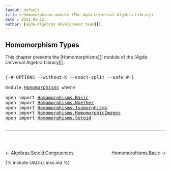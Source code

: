 ```yaml
---
layout: default
title : Homomorphisms module (The Agda Universal Algebra Library)
date : 2021-01-12
author: [agda-algebras development team][]
---
```


## <a id="homomorphism-types">Homomorphism Types</a>

This chapter presents the [Homomorphisms][] module of the [Agda Universal Algebra Library][].

<pre class="Agda">

<a id="316" class="Symbol">{-#</a> <a id="320" class="Keyword">OPTIONS</a> <a id="328" class="Pragma">--without-K</a> <a id="340" class="Pragma">--exact-split</a> <a id="354" class="Pragma">--safe</a> <a id="361" class="Symbol">#-}</a>

<a id="366" class="Keyword">module</a> <a id="373" href="Homomorphisms.html" class="Module">Homomorphisms</a> <a id="387" class="Keyword">where</a>

<a id="394" class="Keyword">open</a> <a id="399" class="Keyword">import</a> <a id="406" href="Homomorphisms.Basic.html" class="Module">Homomorphisms.Basic</a>
<a id="426" class="Keyword">open</a> <a id="431" class="Keyword">import</a> <a id="438" href="Homomorphisms.Noether.html" class="Module">Homomorphisms.Noether</a>
<a id="460" class="Keyword">open</a> <a id="465" class="Keyword">import</a> <a id="472" href="Homomorphisms.Isomorphisms.html" class="Module">Homomorphisms.Isomorphisms</a>
<a id="499" class="Keyword">open</a> <a id="504" class="Keyword">import</a> <a id="511" href="Homomorphisms.HomomorphicImages.html" class="Module">Homomorphisms.HomomorphicImages</a>
<a id="543" class="Keyword">open</a> <a id="548" class="Keyword">import</a> <a id="555" href="Homomorphisms.Setoid.html" class="Module">Homomorphisms.Setoid</a>

</pre>

--------------------------------------

<br>
<br>

[← Algebras.Setoid.Congruences](Algebras.Setoid.Congruences.html)
<span style="float:right;">[Homomorphisms.Basic →](Homomorphisms.Basic.html)</span>

{% include UALib.Links.md %}


[agda-algebras development team]: https://github.com/ualib/agda-algebras#the-agda-algebras-development-team
